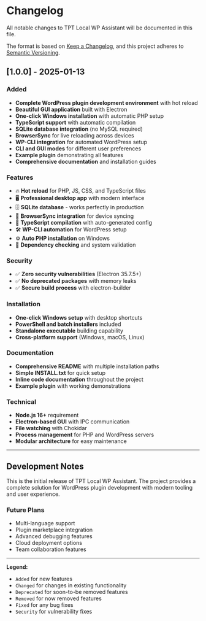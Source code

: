 # Changelog

All notable changes to TPT Local WP Assistant will be documented in this file.

The format is based on [Keep a Changelog](https://keepachangelog.com/en/1.0.0/),
and this project adheres to [Semantic Versioning](https://semver.org/spec/v2.0.0.html).

## [1.0.0] - 2025-01-13

### Added
- **Complete WordPress plugin development environment** with hot reload
- **Beautiful GUI application** built with Electron
- **One-click Windows installation** with automatic PHP setup
- **TypeScript support** with automatic compilation
- **SQLite database integration** (no MySQL required)
- **BrowserSync** for live reloading across devices
- **WP-CLI integration** for automated WordPress setup
- **CLI and GUI modes** for different user preferences
- **Example plugin** demonstrating all features
- **Comprehensive documentation** and installation guides

### Features
- 🔥 **Hot reload** for PHP, JS, CSS, and TypeScript files
- 🖥️ **Professional desktop app** with modern interface
- 🗄️ **SQLite database** - works perfectly in production
- 🎨 **BrowserSync integration** for device syncing
- 📝 **TypeScript compilation** with auto-generated config
- 🛠️ **WP-CLI automation** for WordPress setup
- ⚙️ **Auto PHP installation** on Windows
- 🎯 **Dependency checking** and system validation

### Security
- ✅ **Zero security vulnerabilities** (Electron 35.7.5+)
- ✅ **No deprecated packages** with memory leaks
- ✅ **Secure build process** with electron-builder

### Installation
- **One-click Windows setup** with desktop shortcuts
- **PowerShell and batch installers** included
- **Standalone executable** building capability
- **Cross-platform support** (Windows, macOS, Linux)

### Documentation
- **Comprehensive README** with multiple installation paths
- **Simple INSTALL.txt** for quick setup
- **Inline code documentation** throughout the project
- **Example plugin** with working demonstrations

### Technical
- **Node.js 16+** requirement
- **Electron-based GUI** with IPC communication
- **File watching** with Chokidar
- **Process management** for PHP and WordPress servers
- **Modular architecture** for easy maintenance

---

## Development Notes

This is the initial release of TPT Local WP Assistant. The project provides a complete solution for WordPress plugin development with modern tooling and user experience.

### Future Plans
- Multi-language support
- Plugin marketplace integration
- Advanced debugging features
- Cloud deployment options
- Team collaboration features

---

**Legend:**
- `Added` for new features
- `Changed` for changes in existing functionality
- `Deprecated` for soon-to-be removed features
- `Removed` for now removed features
- `Fixed` for any bug fixes
- `Security` for vulnerability fixes
